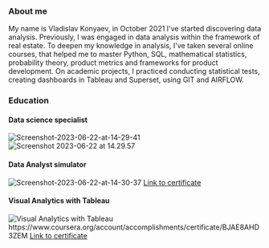 ### About me
My name is Vladislav Konyaev, in October 2021 I've started discovering data analysis. Previously, I was engaged in data analysis within the framework of real estate.
To deepen my knowledge in analysis, I've taken several online courses, that helped me to master Python, SQL, mathematical statistics, probability theory, product metrics and frameworks for product development. On academic projects, I practiced conducting statistical tests, creating dashboards in Tableau and Superset, using GIT and AIRFLOW.

### Education
#### Data science specialist
<img src="https://i.ibb.co/8btNZWX/Screenshot-2023-06-22-at-14-29-41.png" alt="Screenshot-2023-06-22-at-14-29-41" border="0">
<img src="https://i.ibb.co/ypqpqNY/Screenshot-2023-06-22-at-14-29-57.png" alt="Screenshot 2023-06-22 at 14.29.57" border="0">

#### Data Analyst simulator
<img src="https://i.ibb.co/VDTGbVL/Screenshot-2023-06-22-at-14-30-37.png" alt="Screenshot-2023-06-22-at-14-30-37" border="0">
<a href="https://lab.karpov.courses/certificate/d1146232-2120-4ef8-904d-154a5442b4f7/en/">Link to certificate</a>

#### Visual Analytics with Tableau
<img src="https://i.ibb.co/Zffxptf/Visual-Analytics-with-Tableau.png" alt="Visual Analytics with Tableau" border="0">
https://www.coursera.org/account/accomplishments/certificate/BJAE8AHD3ZEM
<a href="https://www.coursera.org/account/accomplishments/certificate/BJAE8AHD3ZEM/"> Link to certificate</a>
